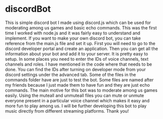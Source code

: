 # discordBot
This is simple discord bot I made using discord.js which can be used for moderating among us games and basic echo commands.
This was the first time I worked with node.js and it was fairly easy to understand and implement.
If you want to make your own discord bot, you can take reference from the main.js file and set it up.
First you will need to go to the discord developer portal and create an application. 
Then you can get all the information about your bot and add it to your server.
It is pretty easy to setup.
In some places you need to enter the IDs of voice channels, text channels and roles. I have mentioned in the code where that needs to be done. 
You can find the IDs after turning on developer mode from your discord settings under the advanced tab.
Some of the files in the commands folder have are just to test the bot. Some files are named after my friends because I just made them to have fun and they are just echo commands.
The main motive for this bot was to moderate among us games easily.
Using the muteall and unmuteall files you can mute or unmute everyone present in a particular voice channel which makes it easy and more fun to play among us.
I will be further developing this bot to play music directly from different streaming platforms.
Thank you!
